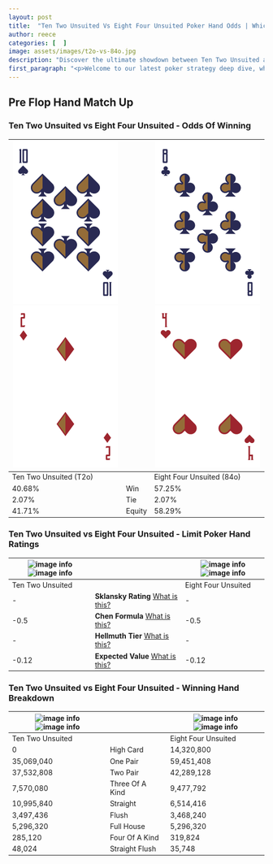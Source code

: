 ```yaml
---
layout: post
title:  "Ten Two Unsuited Vs Eight Four Unsuited Poker Hand Odds | Which Is The Better Hand In Poker? A Complete Guide"
author: reece
categories: [  ]
image: assets/images/t2o-vs-84o.jpg
description: "Discover the ultimate showdown between Ten Two Unsuited and Eight Four Unsuited in poker! Uncover the odds, strategies, and scenarios where one hand triumphs over the other. Get ready to up your poker game with this thrilling analysis."
first_paragraph: "<p>Welcome to our latest poker strategy deep dive, where we're pitting two distinct hands against each other in a high-stakes showdown: Ten Two Unsuited vs Eight Four Unsuited.</p><p>In the dynamic world of poker, every decision counts, and knowing which hand holds the upper hand is key to your success at the table.</p><p>In this article, we'll dissect these two hands, explore the scenarios where one dominates the other, and equip you with the knowledge to make strategic choices that can tip the odds in your favor.</p><p>Get ready to unravel the intriguing dynamics of these poker hands and elevate your game to new heights.</p>"
---
```




[comment]: # (sp0)

## Pre Flop Hand Match Up

<div class="table hand-ratings" markdown="1"> 



### Ten Two Unsuited vs Eight Four Unsuited - Odds Of Winning


    
| ![image info](assets/images/hand1/t.png) ![image info](assets/images/hand1/2o.png) |  | ![image info](assets/images/hand2/8.png) ![image info](assets/images/hand2/4o.png) |
| -------- | -------- | -------- |
| Ten Two Unsuited (T2o) |  | Eight Four Unsuited (84o) |
| 40.68% | Win | 57.25% |
| 2.07% | Tie | 2.07% |
| 41.71% | Equity | 58.29% |




[comment]: # (sp1)



### Ten Two Unsuited vs Eight Four Unsuited - Limit Poker Hand Ratings


    
| ![image info](https://www.riverpairs.com/assets/images/hand1/t.png) ![image info](https://www.riverpairs.com/assets/images/hand1/2o.png) |  | ![image info](https://www.riverpairs.com/assets/images/hand2/8.png) ![image info](https://www.riverpairs.com/assets/images/hand2/4o.png) |
| -------- | -------- | -------- |
| Ten Two Unsuited |  | Eight Four Unsuited |
| - | **Sklansky Rating** [What is this?](/sklansky-rating-explained) | - |
| -0.5 | **Chen Formula** [What is this?](/chen-formula-explained) | -0.5 |
| - | **Hellmuth Tier** [What is this?](/Hellmuth-tier-explained) | - |
| -0.12 | **Expected Value** [What is this?](/expected-value-explained) | -0.12 |




[comment]: # (sp2)



### Ten Two Unsuited vs Eight Four Unsuited - Winning Hand Breakdown


    
| ![image info](https://www.riverpairs.com/assets/images/hand1/t.png) ![image info](https://www.riverpairs.com/assets/images/hand1/2o.png) |  | ![image info](https://www.riverpairs.com/assets/images/hand2/8.png) ![image info](https://www.riverpairs.com/assets/images/hand2/4o.png) |
| -------- | -------- | -------- |
| Ten Two Unsuited |  | Eight Four Unsuited |
| 0 | High Card | 14,320,800 |
| 35,069,040 | One Pair | 59,451,408 |
| 37,532,808 | Two Pair | 42,289,128 |
| 7,570,080 | Three Of A Kind | 9,477,792 |
| 10,995,840 | Straight | 6,514,416 |
| 3,497,436 | Flush | 3,468,240 |
| 5,296,320 | Full House | 5,296,320 |
| 285,120 | Four Of A Kind | 319,824 |
| 48,024 | Straight Flush | 35,748 |




[comment]: # (sp3)



</div>

[comment]: # (sp4)



[comment]: # (sp5)

